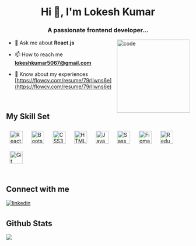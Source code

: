 <h1 align="center">Hi 👋, I'm Lokesh Kumar</h1>
<h3 align="center">A passionate frontend developer...</h3>

<img align="right" alt="code" width="200" height="200" src="https://media.istockphoto.com/id/1362026448/vector/web-developer-rgb-color-icon.jpg?b=1&s=170667a&w=0&k=20&c=5HtKVC_gZYN-VZXSZtzm-l415qdKwutfX_BAG_jMqgU="/>

- 💬 Ask me about **React.js**

- 📫 How to reach me **lokeshkumar5067@gmail.com**

- 📄 Know about my experiences [https://flowcv.com/resume/79rllwns6e](https://flowcv.com/resume/79rllwns6e)

<br/>

## My Skill Set  
<div align="left">  
<a href="https://reactjs.org/" target="_blank"><img style="margin: 10px" src="https://profilinator.rishav.dev/skills-assets/react-original-wordmark.svg" alt="React" height="35" /></a>  
<a href="https://getbootstrap.com/docs/3.4/javascript/" target="_blank"><img style="margin: 10px" src="https://profilinator.rishav.dev/skills-assets/bootstrap-plain.svg" alt="Bootstrap" height="35" /></a>  
<a href="https://www.w3schools.com/css/" target="_blank"><img style="margin: 10px" src="https://profilinator.rishav.dev/skills-assets/css3-original-wordmark.svg" alt="CSS3" height="35" /></a>  
<a href="https://en.wikipedia.org/wiki/HTML5" target="_blank"><img style="margin: 10px" src="https://profilinator.rishav.dev/skills-assets/html5-original-wordmark.svg" alt="HTML5" height="35" /></a>  
<a href="https://www.javascript.com/" target="_blank"><img style="margin: 10px" src="https://profilinator.rishav.dev/skills-assets/javascript-original.svg" alt="JavaScript" height="35" /></a>  
<a href="https://sass-lang.com/" target="_blank"><img style="margin: 10px" src="https://profilinator.rishav.dev/skills-assets/sass-original.svg" alt="Sass" height="35" /></a>  
<a href="https://www.figma.com/" target="_blank"><img style="margin: 10px" src="https://profilinator.rishav.dev/skills-assets/figma-icon.svg" alt="Figma" height="35" /></a>  
<a href="https://redux.js.org/" target="_blank"><img style="margin: 10px" src="https://profilinator.rishav.dev/skills-assets/redux-original.svg" alt="Redux" height="35" /></a>  
<a href="https://github.com/" target="_blank"><img style="margin: 10px" src="https://profilinator.rishav.dev/skills-assets/git-scm-icon.svg" alt="Git" height="35" /></a>  
</div>

<br/>

## Connect with me  
<a href="https://linkedin.com/in/lokesh-kumar-848906236" target="_blank">
<img src=https://img.shields.io/badge/linkedin-%231E77B5.svg?&style=for-the-badge&logo=linkedin&logoColor=white alt=linkedin style="margin-bottom: 5px;" />
</a>  

<br/>  

## Github Stats  
<div align="left"><img src="https://github-readme-stats.vercel.app/api?username=lokeshkumar005&show_icons=true&count_private=true&hide_border=true" align="center" /></div>  
